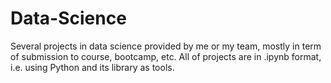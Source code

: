 # Data-Science
Several projects in data science provided by me or my team, mostly in term of submission to course, bootcamp, etc.
All of projects are in .ipynb format, i.e. using Python and its library as tools.

